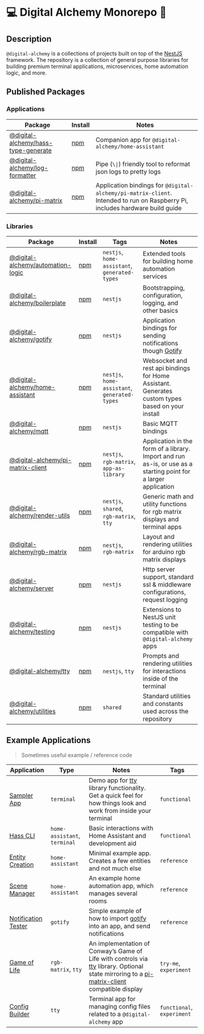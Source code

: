 # 💻 Digital Alchemy Monorepo 🔮

## Description

`@digital-alchemy` is a collections of projects built on top of the [NestJS](https://nestjs.com/) framework. The repository is a collection of general purpose libraries for building premium terminal applications, microservices, home automation logic, and more.

## Published Packages

### Applications

| Package | Install | Notes |
| --- | --- | --- |
| [@digital-alchemy/hass-type-generate](/tmp/.mount_Joplin6iMhJm/resources/app.asar/apps/hass-type-generate "apps/hass-type-generate") | [npm](https://www.npmjs.com/package/@digital-alchemy/hass-type-generate) | Companion app for `@digital-alchemy/home-assistant` |
| [@digital-alchemy/log-formatter](/tmp/.mount_Joplin6iMhJm/resources/app.asar/apps/log-formatter "apps/log-formatter") | [npm](https://www.npmjs.com/package/@digital-alchemy/log-formatter) | Pipe (`\\|`) friendly tool to reformat json logs to pretty logs |
| [@digital-alchemy/pi-matrix](/tmp/.mount_Joplin6iMhJm/resources/app.asar/apps/pi-matrix "apps/pi-matrix") | [npm](https://www.npmjs.com/package/@digital-alchemy/pi-matrix) | Application bindings for `@digital-alchemy/pi-matrix-client`. Intended to run on Raspberry Pi, includes hardware build guide |

### Libraries

| Package | Install | Tags | Notes |
| --- | --- | --- | --- |
| [@digital-alchemy/automation-logic](/tmp/.mount_Joplin6iMhJm/resources/app.asar/libs/automation-logic "libs/automation-logic") | [npm](https://www.npmjs.com/package/@digital-alchemy/automation-logic) | `nestjs`, `home-assistant`, `generated-types` | Extended tools for building home automation services |
| [@digital-alchemy/boilerplate](/tmp/.mount_Joplin6iMhJm/resources/app.asar/libs/boilerplate "libs/boilerplate") | [npm](https://www.npmjs.com/package/@digital-alchemy/boilerplate) | `nestjs` | Bootstrapping, configuration, logging, and other basics |
| [@digital-alchemy/gotify](/tmp/.mount_Joplin6iMhJm/resources/app.asar/libs/gotify "libs/gotify") | [npm](https://www.npmjs.com/package/@digital-alchemy/gotify) | `nestjs` | Application bindings for sending notifications though [Gotify](https://gotify.net/) |
| [@digital-alchemy/home-assistant](/tmp/.mount_Joplin6iMhJm/resources/app.asar/libs/home-assistant "libs/home-assistant") | [npm](https://www.npmjs.com/package/@digital-alchemy/home-assistant) | `nestjs`, `home-assistant`, `generated-types` | Websocket and rest api bindings for Home Assistant. Generates custom types based on your install |
| [@digital-alchemy/mqtt](/tmp/.mount_Joplin6iMhJm/resources/app.asar/libs/mqtt "libs/mqtt") | [npm](https://www.npmjs.com/package/@digital-alchemy/mqtt) | `nestjs` | Basic MQTT bindings |
| [@digital-alchemy/pi-matrix-client](/tmp/.mount_Joplin6iMhJm/resources/app.asar/libs/pi-matrix-client "libs/pi-matrix-client") | [npm](https://www.npmjs.com/package/@digital-alchemy/pi-matrix-client) | `nestjs`, `rgb-matrix`, `app-as-library` | Application in the form of a library. Import and run as-is, or use as a starting point for a larger application |
| [@digital-alchemy/render-utils](/tmp/.mount_Joplin6iMhJm/resources/app.asar/libs/render-utils "libs/render-utils") | [npm](https://www.npmjs.com/package/@digital-alchemy/render-utils) | `nestjs`, `shared`, `rgb-matrix`, `tty` | Generic math and utility functions for rgb matrix displays and terminal apps |
| [@digital-alchemy/rgb-matrix](/tmp/.mount_Joplin6iMhJm/resources/app.asar/libs/rgb-matrix "libs/rgb-matrix") | [npm](https://www.npmjs.com/package/@digital-alchemy/rgb-matrix) | `nestjs`, `rgb-matrix` | Layout and rendering utilities for arduino rgb matrix displays |
| [@digital-alchemy/server](/tmp/.mount_Joplin6iMhJm/resources/app.asar/libs/server "libs/server") | [npm](https://www.npmjs.com/package/@digital-alchemy/server) | `nestjs` | Http server support, standard ssl & middleware configurations, request logging |
| [@digital-alchemy/testing](/tmp/.mount_Joplin6iMhJm/resources/app.asar/libs/testing "libs/testing") | [npm](https://www.npmjs.com/package/@digital-alchemy/testing) | `nestjs` | Extensions to NestJS unit testing to be compatible with `@digital-alchemy` apps |
| [@digital-alchemy/tty](/tmp/.mount_Joplin6iMhJm/resources/app.asar/libs/tty "libs/tty") | [npm](https://www.npmjs.com/package/@digital-alchemy/tty) | `nestjs`, `tty` | Prompts and rendering utilities for interactions inside of the terminal |
| [@digital-alchemy/utilities](/tmp/.mount_Joplin6iMhJm/resources/app.asar/libs/utilities "libs/utilities") | [npm](https://www.npmjs.com/package/@digital-alchemy/utilities) | `shared` | Standard utilities and constants used across the repository |

## Example Applications

> Sometimes useful example / reference code

| Application | Type | Notes | Tags |
| --- | --- | --- | --- |
| [Sampler App](/tmp/.mount_Joplin6iMhJm/resources/app.asar/apps/sampler-app "apps/sampler-app") | `terminal` | Demo app for [tty](/tmp/.mount_Joplin6iMhJm/resources/app.asar/libs/gotify "libs/gotify") library functionality. Get a quick feel for how things look and work from inside your terminal | `functional` |
| [Hass CLI](/tmp/.mount_Joplin6iMhJm/resources/app.asar/apps/hass-cli "apps/hass-cli") | `home-assistant`, `terminal` | Basic interactions with Home Assistant and development aid | `functional` |
| [Entity Creation](/tmp/.mount_Joplin6iMhJm/resources/app.asar/apps/entity-creation "apps/entity-creation") | `home-assistant` | Minimal example app. Creates a few entities and not much else | `reference` |
| [Scene Manager](/tmp/.mount_Joplin6iMhJm/resources/app.asar/apps/scene-manager "apps/scene-manager") | `home-assistant` | An example home automation app, which manages several rooms | `reference` |
| [Notification Tester](/tmp/.mount_Joplin6iMhJm/resources/app.asar/apps/notification-tester "apps/notification-tester") | `gotify` | Simple example of how to import [gotify](/tmp/.mount_Joplin6iMhJm/resources/app.asar/libs/gotify "libs/gotify") into an app, and send notifications | `reference` |
| [Game of Life](/tmp/.mount_Joplin6iMhJm/resources/app.asar/apps/game-of-life "apps/game-of-life") | `rgb-matrix`, `tty` | An implementation of Conway’s Game of Life with controls via [tty](/tmp/.mount_Joplin6iMhJm/resources/app.asar/libs/gotify "libs/gotify") library. Optional state mirroring to a [pi-matrix-client](/tmp/.mount_Joplin6iMhJm/resources/app.asar/libs/pi-matrix-client "libs/pi-matrix-client") compatible display | `try-me`, `experiment` |
| [Config Builder](/tmp/.mount_Joplin6iMhJm/resources/app.asar/apps/config-builder "apps/config-builder") | `tty` | Terminal app for managing config files related to a `@digital-alchemy` app | `functional`, `experiment` |
